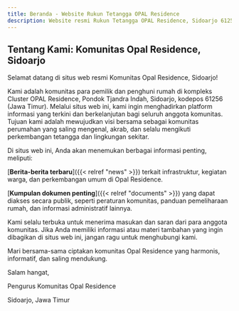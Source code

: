 ```yaml
---
title: Beranda - Website Rukun Tetangga OPAL Residence
description: Website resmi Rukun Tetangga OPAL Residence, Sidoarjo 61256
---
```


## Tentang Kami: Komunitas Opal Residence, Sidoarjo

Selamat datang di situs web resmi Komunitas Opal Residence, Sidoarjo!

Kami adalah komunitas para pemilik dan penghuni rumah di kompleks Cluster OPAL Residence, Pondok Tjandra Indah, Sidoarjo, kodepos 61256 (Jawa Timur). Melalui situs web ini, kami ingin menghadirkan platform informasi yang terkini dan berkelanjutan bagi seluruh anggota komunitas. Tujuan kami adalah mewujudkan visi bersama sebagai komunitas perumahan yang saling mengenal, akrab, dan selalu mengikuti perkembangan tetangga dan lingkungan sekitar.

Di situs web ini, Anda akan menemukan berbagai informasi penting, meliputi:

[**Berita-berita terbaru**]({{< relref "news" >}}) terkait infrastruktur, kegiatan warga, dan perkembangan umum di Opal Residence.

[**Kumpulan dokumen penting**]({{< relref "documents" >}}) yang dapat diakses secara publik, seperti peraturan komunitas, panduan pemeliharaan rumah, dan informasi administratif lainnya.

Kami selalu terbuka untuk menerima masukan dan saran dari para anggota komunitas. Jika Anda memiliki informasi atau materi tambahan yang ingin dibagikan di situs web ini, jangan ragu untuk menghubungi kami.

Mari bersama-sama ciptakan komunitas Opal Residence yang harmonis, informatif, dan saling mendukung.

Salam hangat,

Pengurus Komunitas Opal Residence

Sidoarjo, Jawa Timur